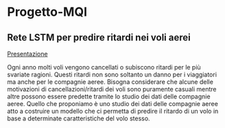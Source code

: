 # Progetto-MQI
## Rete LSTM per predire ritardi nei voli aerei
[Presentazione]( https://github.com/ariannagavioli/Progetto-MQI/blob/master/relazione.pdf  "Presentazione PDF")

Ogni anno molti voli vengono cancellati o subiscono ritardi per le più svariate ragioni.
Questi ritardi non sono soltanto un danno per i viaggiatori ma anche per le compagnie aeree.
Bisogna considerare che alcune delle motivazioni di cancellazioni/ritardi dei voli sono puramente casuali mentre altre possono essere predette tramite lo studio dei dati delle compagnie aeree.
Quello che proponiamo è uno studio dei dati delle compagnie aeree atto a costruire un modello che ci permetta di predire il ritardo di un volo in base a determinate caratteristiche del volo stesso.
